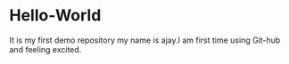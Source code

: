 # Hello-World
It is my first demo repository
my name is ajay.I am first time using Git-hub and feeling excited.
